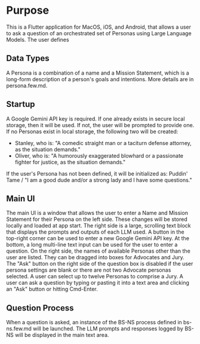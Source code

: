 # Purpose
This is a Flutter application for MacOS, iOS, and Android, that allows a user to ask a question of an orchestrated set of Personas using Large Language Models. The user defines 

## Data Types
A Persona is a combination of a name and a Mission Statement, which is a long-form description of a person's goals and intentions. More details are in persona.few.md.

## Startup
A Google Gemini API key is required. If one already exists in secure local storage, then it will be used. If not, the user will be prompted to provide one.
If no Personas exist in local storage, the following two will be created:
- Stanley, who is: "A comedic straight man or a taciturn defense attorney, as the situation demands."
- Oliver, who is: "A humorously exaggerated blowhard or a passionate fighter for justice, as the situation demands."

If the user's Persona has not been defined, it will be initialized as: Puddin' Tame / "I am a good dude and/or a strong lady and I have some questions."


## Main UI
The main UI is a window that allows the user to enter a Name and Mission Statement for their Persona on the left side. These changes will be stored locally and loaded at app start. The right side is a large, scrolling text block that displays the prompts and outputs of each LLM used. A button in the top-right corner can be used to enter a new Google Gemini API key. At the bottom, a long multi-line text input can be used for the user to enter a question. On the right side, the names of available Personas other than the user are listed. They can be dragged into boxes for Advocates and Jury. The "Ask" button on the right side of the question box is disabled if the user persona settings are blank or there are not two Advocate personas selected.
A user can select up to twelve Personas to comprise a Jury.
A user can ask a question by typing or pasting it into a text area and clicking an "Ask" button or hitting Cmd-Enter.

## Question Process
When a question is asked, an instance of the BS-NS process defined in bs-ns.few.md will be launched. The LLM prompts and responses logged by BS-NS will be displayed in the main text area.
